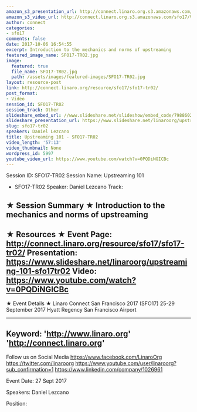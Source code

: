 ```yaml
---
amazon_s3_presentation_url: http://connect.linaro.org.s3.amazonaws.com/sfo17/Presentations/SFO17-TR02%20-%20Upstreaming%20101.pdf
amazon_s3_video_url: http://connect.linaro.org.s3.amazonaws.com/sfo17/Videos/SFO17-TR02%20Upstreaming%20101.mp4
author: connect
categories:
- sfo17
comments: false
date: 2017-10-06 16:54:55
excerpt: Introduction to the mechanics and norms of upstreaming
featured_image_name: SFO17-TR02.jpg
image:
  featured: true
  file_name: SFO17-TR02.jpg
  path: /assets/images/featured-images/SFO17-TR02.jpg
layout: resource-post
link: http://connect.linaro.org/resource/sfo17/sfo17-tr02/
post_format:
- Video
session_id: SFO17-TR02
session_track: Other
slideshare_embed_url: //www.slideshare.net/slideshow/embed_code/79886025
slideshare_presentation_url: https://www.slideshare.net/linaroorg/upstreaming-101-sfo17tr02
slug: sfo17-tr02
speakers: Daniel Lezcano
title: Upstreaming 101 - SFO17-TR02
video_length: '57:13'
video_thumbnail: None
wordpress_id: 5997
youtube_video_url: https://www.youtube.com/watch?v=0PQDiNGICBc
---
```


Session ID: SFO17-TR02
Session Name: Upstreaming 101
- SFO17-TR02
Speaker: Daniel Lezcano
Track:

★ Session Summary ★
Introduction to the mechanics and norms of upstreaming
---------------------------------------------------
★ Resources ★
Event Page: http://connect.linaro.org/resource/sfo17/sfo17-tr02/
Presentation: https://www.slideshare.net/linaroorg/upstreaming-101-sfo17tr02
Video: https://www.youtube.com/watch?v=0PQDiNGICBc
---------------------------------------------------

★ Event Details ★
Linaro Connect San Francisco 2017 (SFO17)
25-29 September 2017
Hyatt Regency San Francisco Airport

---------------------------------------------------
Keyword:
'http://www.linaro.org'
'http://connect.linaro.org'
---------------------------------------------------
Follow us on Social Media
https://www.facebook.com/LinaroOrg
https://twitter.com/linaroorg
https://www.youtube.com/user/linaroorg?sub_confirmation=1
https://www.linkedin.com/company/1026961

Event Date: 27 Sept 2017

Speakers: Daniel Lezcano

Position: